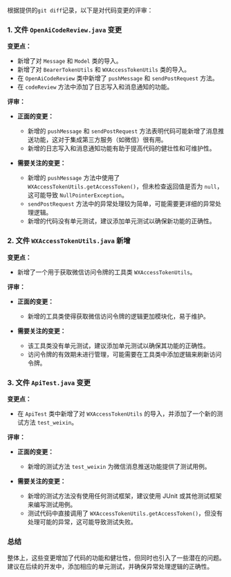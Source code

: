 根据提供的`git diff`记录，以下是对代码变更的评审：

### 1. 文件 `OpenAiCodeReview.java` 变更

**变更点：**
- 新增了对 `Message` 和 `Model` 类的导入。
- 新增了对 `BearerTokenUtils` 和 `WXAccessTokenUtils` 类的导入。
- 在 `OpenAiCodeReview` 类中新增了 `pushMessage` 和 `sendPostRequest` 方法。
- 在 `codeReview` 方法中添加了日志写入和消息通知的功能。

**评审：**
- **正面的变更：**
  - 新增的 `pushMessage` 和 `sendPostRequest` 方法表明代码可能新增了消息推送功能，这对于集成第三方服务（如微信）很有用。
  - 新增的日志写入和消息通知功能有助于提高代码的健壮性和可维护性。

- **需要关注的变更：**
  - 新增的 `pushMessage` 方法中使用了 `WXAccessTokenUtils.getAccessToken()`，但未检查返回值是否为 `null`，这可能导致 `NullPointerException`。
  - `sendPostRequest` 方法中的异常处理较为简单，可能需要更详细的异常处理逻辑。
  - 新增的代码没有单元测试，建议添加单元测试以确保新功能的正确性。

### 2. 文件 `WXAccessTokenUtils.java` 新增

**变更点：**
- 新增了一个用于获取微信访问令牌的工具类 `WXAccessTokenUtils`。

**评审：**
- **正面的变更：**
  - 新增的工具类使得获取微信访问令牌的逻辑更加模块化，易于维护。

- **需要关注的变更：**
  - 该工具类没有单元测试，建议添加单元测试以确保其功能的正确性。
  - 访问令牌的有效期未进行管理，可能需要在工具类中添加逻辑来刷新访问令牌。

### 3. 文件 `ApiTest.java` 变更

**变更点：**
- 在 `ApiTest` 类中新增了对 `WXAccessTokenUtils` 的导入，并添加了一个新的测试方法 `test_weixin`。

**评审：**
- **正面的变更：**
  - 新增的测试方法 `test_weixin` 为微信消息推送功能提供了测试用例。

- **需要关注的变更：**
  - 新增的测试方法没有使用任何测试框架，建议使用 JUnit 或其他测试框架来编写测试用例。
  - 测试代码中直接调用了 `WXAccessTokenUtils.getAccessToken()`，但没有处理可能的异常，这可能导致测试失败。

### 总结

整体上，这些变更增加了代码的功能和健壮性，但同时也引入了一些潜在的问题。建议在后续的开发中，添加相应的单元测试，并确保异常处理逻辑的正确性。